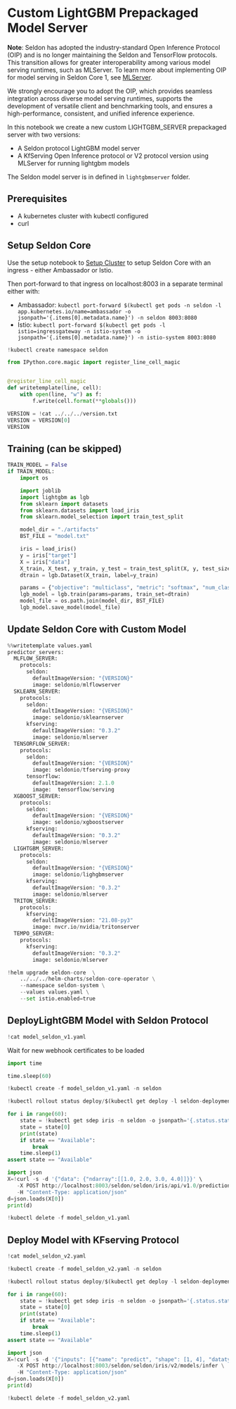 # Custom LightGBM Prepackaged Model Server

**Note**: Seldon has adopted the industry-standard Open Inference Protocol (OIP) and is no longer maintaining the Seldon and TensorFlow protocols. This transition allows for greater interoperability among various model serving runtimes, such as MLServer. To learn more about implementing OIP for model serving in Seldon Core 1, see [MLServer](https://docs.seldon.ai/mlserver).

We strongly encourage you to adopt the OIP, which provides seamless integration across diverse model serving runtimes, supports the development of versatile client and benchmarking tools, and ensures a high-performance, consistent, and unified inference experience.

In this notebook we create a new custom LIGHTGBM_SERVER prepackaged server with two versions:
   * A Seldon protocol LightGBM model server
   * A KfServing Open Inference protocol or V2 protocol version using MLServer for running lightgbm models

The Seldon model server is in defined in `lightgbmserver` folder.

## Prerequisites

 * A kubernetes cluster with kubectl configured
 * curl

## Setup Seldon Core

Use the setup notebook to [Setup Cluster](../notebooks/seldon-core-setup.md) to setup Seldon Core with an ingress - either Ambassador or Istio.

Then port-forward to that ingress on localhost:8003 in a separate terminal either with:

 * Ambassador: `kubectl port-forward $(kubectl get pods -n seldon -l app.kubernetes.io/name=ambassador -o jsonpath='{.items[0].metadata.name}') -n seldon 8003:8080`
 * Istio: `kubectl port-forward $(kubectl get pods -l istio=ingressgateway -n istio-system -o jsonpath='{.items[0].metadata.name}') -n istio-system 8003:8080`


```python
!kubectl create namespace seldon
```


```python
from IPython.core.magic import register_line_cell_magic


@register_line_cell_magic
def writetemplate(line, cell):
    with open(line, "w") as f:
        f.write(cell.format(**globals()))
```


```python
VERSION = !cat ../../../version.txt
VERSION = VERSION[0]
VERSION
```

## Training (can be skipped)


```python
TRAIN_MODEL = False
if TRAIN_MODEL:
    import os

    import joblib
    import lightgbm as lgb
    from sklearn import datasets
    from sklearn.datasets import load_iris
    from sklearn.model_selection import train_test_split

    model_dir = "./artifacts"
    BST_FILE = "model.txt"

    iris = load_iris()
    y = iris["target"]
    X = iris["data"]
    X_train, X_test, y_train, y_test = train_test_split(X, y, test_size=0.1)
    dtrain = lgb.Dataset(X_train, label=y_train)

    params = {"objective": "multiclass", "metric": "softmax", "num_class": 3}
    lgb_model = lgb.train(params=params, train_set=dtrain)
    model_file = os.path.join(model_dir, BST_FILE)
    lgb_model.save_model(model_file)
```

## Update Seldon Core with Custom Model


```python
%%writetemplate values.yaml
predictor_servers:
  MLFLOW_SERVER:
    protocols:
      seldon:
        defaultImageVersion: "{VERSION}"
        image: seldonio/mlflowserver
  SKLEARN_SERVER:
    protocols:
      seldon:
        defaultImageVersion: "{VERSION}"
        image: seldonio/sklearnserver
      kfserving:
        defaultImageVersion: "0.3.2"
        image: seldonio/mlserver
  TENSORFLOW_SERVER:
    protocols:
      seldon:
        defaultImageVersion: "{VERSION}"
        image: seldonio/tfserving-proxy
      tensorflow: 
        defaultImageVersion: 2.1.0
        image:  tensorflow/serving
  XGBOOST_SERVER:
    protocols:
      seldon:
        defaultImageVersion: "{VERSION}"
        image: seldonio/xgboostserver
      kfserving:
        defaultImageVersion: "0.3.2"
        image: seldonio/mlserver
  LIGHTGBM_SERVER:
    protocols:
      seldon:
        defaultImageVersion: "{VERSION}"
        image: seldonio/lighgbmserver
      kfserving:
        defaultImageVersion: "0.3.2"
        image: seldonio/mlserver
  TRITON_SERVER:
    protocols:
      kfserving:
        defaultImageVersion: "21.08-py3"
        image: nvcr.io/nvidia/tritonserver
  TEMPO_SERVER:
    protocols:
      kfserving:
        defaultImageVersion: "0.3.2"
        image: seldonio/mlserver

```


```python
!helm upgrade seldon-core  \
    ../../../helm-charts/seldon-core-operator \
    --namespace seldon-system \
    --values values.yaml \
    --set istio.enabled=true
```

## DeployLightGBM Model with Seldon Protocol


```python
!cat model_seldon_v1.yaml
```

Wait for new webhook certificates to be loaded


```python
import time

time.sleep(60)
```


```python
!kubectl create -f model_seldon_v1.yaml -n seldon
```


```python
!kubectl rollout status deploy/$(kubectl get deploy -l seldon-deployment-id=iris -o jsonpath='{.items[0].metadata.name}' -n seldon) -n seldon
```


```python
for i in range(60):
    state = !kubectl get sdep iris -n seldon -o jsonpath='{.status.state}'
    state = state[0]
    print(state)
    if state == "Available":
        break
    time.sleep(1)
assert state == "Available"
```


```python
import json
X=!curl -s -d '{"data": {"ndarray":[[1.0, 2.0, 3.0, 4.0]]}}' \
   -X POST http://localhost:8003/seldon/seldon/iris/api/v1.0/predictions \
   -H "Content-Type: application/json"
d=json.loads(X[0])
print(d)
```


```python
!kubectl delete -f model_seldon_v1.yaml
```

## Deploy Model with KFserving Protocol


```python
!cat model_seldon_v2.yaml
```


```python
!kubectl create -f model_seldon_v2.yaml -n seldon
```


```python
!kubectl rollout status deploy/$(kubectl get deploy -l seldon-deployment-id=iris -o jsonpath='{.items[0].metadata.name}' -n seldon) -n seldon
```


```python
for i in range(60):
    state = !kubectl get sdep iris -n seldon -o jsonpath='{.status.state}'
    state = state[0]
    print(state)
    if state == "Available":
        break
    time.sleep(1)
assert state == "Available"
```


```python
import json
X=!curl -s -d '{"inputs": [{"name": "predict", "shape": [1, 4], "datatype": "FP32", "data": [[1, 2, 3, 4]]}]}'\
   -X POST http://localhost:8003/seldon/seldon/iris/v2/models/infer \
   -H "Content-Type: application/json"
d=json.loads(X[0])
print(d)
```


```python
!kubectl delete -f model_seldon_v2.yaml
```


```python

```
